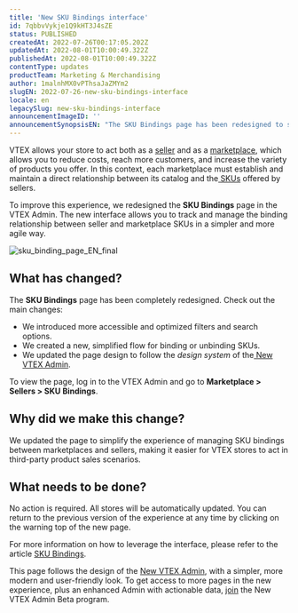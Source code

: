 ```yaml
---
title: 'New SKU Bindings interface'
id: 7qbbvVykje1Q9kHT3J4sZE
status: PUBLISHED
createdAt: 2022-07-26T00:17:05.202Z
updatedAt: 2022-08-01T10:00:49.322Z
publishedAt: 2022-08-01T10:00:49.322Z
contentType: updates
productTeam: Marketing & Merchandising
author: 1malnhMX0vPThsaJaZMYm2
slugEN: 2022-07-26-new-sku-bindings-interface
locale: en
legacySlug: new-sku-bindings-interface
announcementImageID: ''
announcementSynopsisEN: "The SKU Bindings page has been redesigned to simplify managing the relationship between sellers' and marketplaces' SKUs."
---
```


VTEX allows your store to act both as a [seller](https://help.vtex.com/en/tutorial/configuring-a-seller-on-vtex-marketplace--6g045OkRSjNpqhkExbQRlP) and as a [marketplace](https://help.vtex.com/en/tutorial/configuring-vtex-marketplace--7splyp5MqIyt2Iyz5jsNzb), which allows you to reduce costs, reach more customers, and increase the variety of products you offer. In this context, each marketplace must establish and maintain a direct relationship between its catalog and the[ SKUs](https://help.vtex.com/en/tracks/catalog-101--5AF0XfnjfWeopIFBgs3LIQ/3mJbIqMlz6oKDmyZ2bKJoA) offered by sellers.

To improve this experience, we redesigned the **SKU Bindings** page in the VTEX Admin. The new interface allows you to track and manage the binding relationship between seller and marketplace SKUs in a simpler and more agile way.

![sku_binding_page_EN_final](https://images.ctfassets.net/alneenqid6w5/3TrV8m2JLKuPjhKTtkY2Yl/495c45bef9699a32fbfb55842890a91f/sku_binding_page_EN_final.png)

## What has changed?

The **SKU Bindings** page has been completely redesigned. Check out the main changes:

- We introduced more accessible and optimized filters and search options.
- We created a new, simplified flow for binding or unbinding SKUs.
- We updated the page design to follow the _design system_ of the[ New VTEX Admin](https://content.vtex.com/join-new-admin-beta-program-en/?utm_source=announcement&utm_medium=help_center&utm_campaign=sku_bindings).

To view the page, log in to the VTEX Admin and go to **Marketplace > Sellers > SKU Bindings**.

## Why did we make this change?

We updated the page to simplify the experience of managing SKU bindings between marketplaces and sellers, making it easier for VTEX stores to act in third-party product sales scenarios.

## What needs to be done?

No action is required. All stores will be automatically updated. You can return to the previous version of the experience at any time by clicking on the warning top of the new page.

For more information on how to leverage the interface, please refer to the article [SKU Bindings](https://help.vtex.com/en/tutorial/sku-bindings--1SmrVgNwjJX17hdqwLa0TX).

This page follows the design of the [New VTEX Admin](https://help.vtex.com/en/announcements/welcome-to-the-redesigned-vtex-admin--5tLPBodp6Xu03vYdyBTGTa), with a simpler, more modern and user-friendly look. To get access to more pages in the new experience, plus an enhanced Admin with actionable data, [join](https://content.vtex.com/join-new-admin-beta-program-en/?utm_source=announcement&utm_medium=help_center&utm_campaign=sku_bindings) the New VTEX Admin Beta program.
